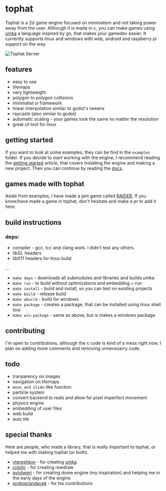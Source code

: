 # tophat

Tophat is a 2d game engine focused on minimalism and not taking power away from the user. Although it is made in c, you can make games using [umka](https://github.com/vtereshkov/umka-lang) a language inspired by go, that makes your gamedev easier. It currently supports linux and windows with web, android and raspberry pi support on the way.

![Tophat Server](https://img.shields.io/discord/846663478873030666.svg?label=Discord&logo=Discord&colorB=7289da)

## features

- easy to use
- tilemaps
- very lightweight
- polygon to polygon collisions
- minimalist ui framework
- linear interpolation similar to godot's tweens
- raycasts (also similar to godot)
- automatic scaling - your games look the same no matter the resolution
- great cli tool for linux

## getting started

If you want to look at some examples, they can be find in the `examples` folder. If you decide to start working with the engine, I recommend reading the [getting started](https://github.com/marekmaskarinec/tophat/wiki/Getting-started) article, that covers installing the engine and making a new project. Then you can continue by reading the [docs](https://github.com/marekmaskarinec/tophat/wiki/Umka-libraries).

## games made with tophat

Aside from examples, I have made a jam game called [RAIDER](https://maskarinec.itch.io/RAIDER). If you know/have made a game in tophat, don't hesitate and make a pr to add it here.

## build instructions

### deps:
  - compiler - gcc, tcc and clang work. I didn't test any others.
  - libGL headers
  - libX11 headers for linux build
 
...

- `make deps` - downloads all submodules and libraries and builds umka
- `make run` - to build without optimizations and embedding + run
- `make install` - build and install, so you can test on existing projects
- `make build` - release build
- `make wbuild` - build for windows
- `make package` - creates a package, that can be installed using linux shell tool
- `make win-package` - same as above, but is makes a windows package


## contributing

I'm open to contributions, although the c code is kind of a mess right now. I plan on adding more comments and removing unnecesarry code.

## todo

- tranparency on images
- navigation on tilemaps
- `move_and_slide`-like function
- particle system
- convert backend to reals and allow for pixel imperfect movement
- physics engine
- embedding of user files
- web build
- auto tile

## special thanks

Here are people, who made a library, that is really important to tophat, or helped me with making tophat (or both).

- [vtereshkov](https://github.com/vtereshkov) - for creating [umka](https://github.com/vtereshkov/umka-lang).
- [cnlohr](https://github.com/cnlohr) - for creating rawdraw
- [avivbeeri](https://github.com/avivbeeri) - for creating dome engine (my inspiration) and helping me in the early days of the engine
- [prokoprandacek](https://github.com/prokoprandacek) - for his contributions
